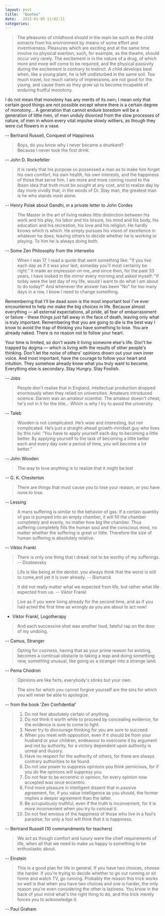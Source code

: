 ```yaml
---
layout: post
title:  "Quotes"
date:   2015-01-05 11:02:11
categories: 
---
```


> The pleasures of childhood should in the main be such as the child extracts from his environment by means of some effort and inventiveness. Pleasures which are exciting and at the same time involve no physical exertion, such, for example, as the theatre, should occur very rarely. The excitement is in the nature of a drug, of which more and more will come to be required, and the physical passivity during the excitement is contrary to instinct. A child develops best when, like a young plant, he is left undisturbed in the same soil. Too much travel, too much variety of impressions, are not good for the young, and cause them as they grow up to become incapable of enduring fruitful monotony.
>
I do not mean that monotony has any merits of its own; I mean only that certain good things are not possible except where there is a certain degree of monotony... A generation that cannot endure boredom will be a generation of little men, of men unduly divorced from the slow processes of nature, of men in whom every vital impulse slowly withers, as though they were cut flowers in a vase.

-- Bertrand Russell, Conquest of Happiness
 
> Boys, do you know why I never became a drunkard? 
  <br/>Because I never took the first drink.

-- John D. Rockefeller

> It is rarely that his purpose so possessed a man as to make him forget his own comfort, his own health, his own interests, and the happiness of those that serve him. I am more and more coming round to the Ibsen idea that truth must be sought at any cost, and to realize day by day more vividly that, in the words of Dr. Stay man, the greatest man is he who stands most alone. 

-- Henry Polak about Gandhi, in a private letter to John Cordes

> The Master in the art of living makes little distinction between his work and his play, his labor and his leisure, his mind and his body, his education and his recreation, his love and his religion. He 
hardly knows which is which. He simply pursues his vision of excellence in whatever he does, leaving others to decide whether he is working or playing. To him he is always doing both.

-- Some Zen Philosophy from the interwebs

> When I was 17, I read a quote that went something like: "If you live each day as if it was your last, someday you'll most certainly be right." It made an impression on me, and since then, for the past 33 years, I have looked in the mirror every morning and asked myself: "If today were the last day of my life, would I want to do what I am about to do today?" And whenever the answer has been "No" for too many days in a row, I know I need to change something. 
> 
Remembering that I'll be dead soon is the most important tool I've ever encountered to help me make the big choices in life. Because almost everything — all external expectations, all pride, all fear of embarrassment or failure - these things just fall away in the face of death, leaving only what is truly important. Remembering that you are going to die is the best way I know to avoid the trap of thinking you have something to lose. You are already naked. There is no reason not to follow your heart.
> 
Your time is limited, so don't waste it living someone else's life. Don't be trapped by dogma — which is living with the results of other people's thinking. Don't let the noise of others' opinions drown out your own inner voice. And most important, have the courage to follow your heart and intuition. They somehow already know what you truly want to become. Everything else is secondary.
Stay Hungry. Stay Foolish.

-- Jobs

> People don't realise that in England, intellectual production dropped enormously when they relied on universities. Amateurs introduced science. Darwin was an amateur scientist. The amateur doesn't cheat; he's not in it for the title... Which is why I try to avoid the university.

--  Taleb

> Wooden is not complicated. He’s wise and interesting, but not complicated. He’s just a straight-ahead growth-mindset guy who lives by this rule: “You have to apply yourself each day to becoming a little better. By applying yourself to the task of becoming a little better each and every day over a period of time, you will become a lot better.”

-- John Wooden

> The way to love anything is to realize that it might be lost

--  G. K. Chesterton
 
> There are things that must cause you to lose your reason, or you have none to lose.

-- Lessing
 
> A mans suffering is similar to the behavior of gas. If a certain quantity of gas is pumped into an empty chamber, it will fill the  chamber completely and evenly, no matter how big the chamber. Thus suffering completely fills the human soul and the conscious mind, no matter whether the suffering is great or little. Therefore the size of human suffering is absolutely relative.

--  Viktor Frankl
 
> There is only one thing that I dread: not to be worthy of my sufferings.
-- Dostoevsky
 
> Life is like being at the dentist. you always think that the worst is still to come,and yet it is over already.
-- Bismarck
 
> It did not really matter what we expected from life, but rather what life expected from us.
-- Viktor Frankl
 
> Live as if you were living already for the second time, and as if you had acted the first time as wrongly as you are about to act now!
- Viktor Frankl, Logotherapy
 
> And each successive shot was another loud, fateful rap on the door of my undoing.

-- Camus, Stranger

> Opting for coziness, having that as your prime reason for existing, becomes a continual obstacle to taking a leap and doing something new, something unusual, like going as a stranger into a strange land.

-- Pema Chodron

> Opinions are like farts, everybody's stinks but your own.

> The sins for which you cannot forgive yourself are the sins for which you will never be able to apologize.

-- from the book 'Zen Confidential'

> 1. Do not feel absolutely certain of anything.
> 2. Do not think it worth while to proceed by concealing evidence, for the evidence is sure to come to light.
> 3. Never try to discourage thinking for you are sure to succeed.
> 4. When you meet with opposition, even if it should be from your husband or your children, endeavour to overcome it by argument and not by authority, for a victory dependent upon authority is unreal and illusory.
> 5. Have no respect for the authority of others, for there are always contrary authorities to be found.
> 6. Do not use power to suppress opinions you think pernicious, for if you do the opinions will suppress you.
> 7. Do not fear to be eccentric in opinion, for every opinion now accepted was once eccentric.
> 8. Find more pleasure in intelligent dissent that in passive agreement, for, if you value intelligence as you should, the former implies a deeper agreement than the latter.
> 9. Be scrupulously truthful, even if the truth is inconvenient, for it is more inconvenient when you try to conceal it.
> 10. Do not feel envious of the happiness of those who live in a fool’s paradise, for only a fool will think that it is happiness.

-- Bertrand Russell (10 commandments for teachers)

> We act as though comfort and luxury were the chief requirements of life, when all that we need to make us happy is something to be enthusiastic about.

-- Einstein

> This is a good plan for life in general. If you have two choices, choose the harder. If you're trying to decide whether to go out running or sit home and watch TV, go running. Probably the reason this trick works so well is that when you have two choices and one is harder, the only reason you're even considering the other is laziness. You know in the back of your mind what's the right thing to do, and this trick merely forces you to acknowledge it.

-- Paul Graham
